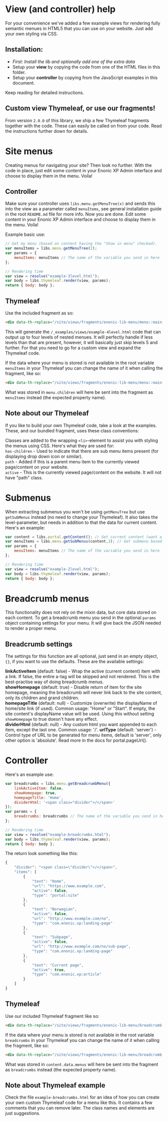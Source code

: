 # View (and controller) help

For your convenience we've added a few example views for rendering fully semantic menues in HTML5 that you can use on your website. Just add your own styling via CSS.

## Installation:

* *First: Install the lib and optionally add one of the extra data*
* Setup your **view** by copying the code from one of the HTML files in this folder.
* Setup your **controller** by copying from the JavaScript examples in this document.

Keep reading for detailed instructions.

## Custom view Thymeleaf, or use our fragments!

From version `2.0.0` of this library, we ship a few Thymeleaf fragments together with the code. These can easily be called on from your code. Read the instructions further down for details.

# Site menus

Creating menus for navigating your site? Then look no further. With the code in place, just edit some content in your Enonic XP Admin interface and choose to display them in the menu. Voíla!

## Controller

Make sure your controller uses `libs.menu.getMenuTree(x)` and sends this into the view as a parameter called `menuItems`, see general installation guide in the root `README.md` file for more info. Now you are done. Edit some content in your Enonic XP Admin interface and choose to display them in the menu. Voíla!

Example basic use:

```javascript
// Get my menu (based on content having the "Show in menu" checked).
var menuItems = libs.menu.getMenuTree(2);
var params = {
    menuItems: menuItems // The name of the variable you send in here - menuItems - is expected by Thymeleaf.
};

// Rendering time
var view = resolve("example-3level.html");
var body = libs.thymeleaf.render(view, params);
return { body: body };
```

## Thymeleaf

Use the included fragment as so:

```html
<div data-th-replace="/site/views/fragments/enonic-lib-menu/menu::main-menu"></div>
```

This will generate the `/_examples/views/example-4level.html` code that can output up to four levels of nested menues. It will perfectly handle if less levels than that are present, however, it will basically just skip levels 5 and further. For that you need to go for a custom view and expand the Thymeleaf code.

If the data where your menu is stored is not available in the root variable `menuItems` in your Thymeleaf you can change the name of it when calling the fragment, like so:

```html
<div data-th-replace="/site/views/fragments/enonic-lib-menu/menu::main-menu(menuItems=${menu.children})"></div>
```

What was stored in `menu.children` will here be sent into the fragment as `menuItems` instead (the expected property name).

## Note about our Thymeleaf

If you like to build your own Thymeleaf code, take a look at the examples. These, and our bundled fragment, uses these class conventions:

Classes are added to the wrapping `<li>`-element to assist you with styling the menus using CSS. Here's what they are used for:  
`has-children` - Used to indicate that there are sub menu items present (for displaying drop down icon or similar).  
`path` - Added if this is a parent menu item to the currently viewed page/content on your website.  
`active` - This is the currently viewed page/content on the website. It will not have "path" class.

# Submenus

When extracting submenus you won't be using `getMenuTree` but use `getSubMenus` instead (no need to change your Thymeleaf). It also takes the level-parameter, but needs in addition to that the data for current content. Here's an example:

```javascript
var content = libs.portal.getContent(); // Get current content (want a menu from another area of your site? Fetch the content data for that item instead!)
var menuItems = libs.menu.getSubMenus(content,2); // Get submenu based on the content
var params = {
    menuItems: menuItems // The name of the variable you send in here - menuItems - is expected by Thymeleaf.
};

// Rendering time
var view = resolve("example-2level.html");
var body = libs.thymeleaf.render(view, params);
return { body: body };
```

# Breadcrumb menus

This functionality does not rely on the mixin data, but core data stored on each content. To get a breadcrumb menu you send in the optional `params` object containing settings for your menu. It will give back the JSON needed to render a proper menu.

## Breadcrumb settings

The settings for this function are all optional, just send in an empty object, `{}`, if you want to use the defaults. These are the available settings:

**linkActiveItem** (default: false) - Wrap the active (current content) item with a link. If false, the entire a-tag will be skipped and not rendered. This is the best-practise way of doing breadcrumb menus.  
**showHomepage** (default: true) - Disable return of item for the site homepage, meaning the breadcrumb will never link back to the site content, only its children and grand children.  
**homepageTitle** (default: null) - Customize (overwrite) the displayName of home/site link (if used). Common usage: "Home" or "Start". If empty, the site content's displayName value will be used. Using this without setting `showHomepage` to true doesn't have any effect.  
**dividerHtml** (default: null) - Any custom html you want appended to each item, except the last one. Common usage: '<span class="divider">/</span>'.
**urlType** (default: 'server') - Control type of URL to be generated for menu items, default is 'server', only other option is 'absolute'. Read more in the docs for portal.pageUrl().

# Controller

Here's an example use:

```javascript
var breadcrumbs = libs.menu.getBreadcrumbMenu({
    linkActiveItem: false,
    showHomepage: true,
    homepageTitle: 'Home',
    dividerHtml: '<span class="divider">/</span>'
});
var params = {
    breadcrumbs: breadcrumbs // The name of the variable you send in here - breadcrumbs - is expected by Thymeleaf.
};

// Rendering time
var view = resolve("example-breadcrumbs.html");
var body = libs.thymeleaf.render(view, params);
return { body: body };
```

The return look something like this:

```javascript
{
    "divider": "<span class=\"divider\">/</span>",
    "items": [
        {
            "text": "Home",
            "url": "https://www.example.com",
            "active": false,
            "type": "portal:site"
        },
        {
            "text": "Norwegian",
            "active": false,
            "url": "http://www.example.com/no",
            "type": "com.enonic.xp:landing-page"
        },
        {
            "text": "Subpage",
            "active": false,
            "url": "http://www.example.com/no/sub-page",
            "type": "com.enonic.xp:landing-page"
        },
        {
            "text": "Current page",
            "active": true,
            "type": "com.enonic.xp:article"
        }
    ]
}
```

## Thymeleaf

Use our included Thymeleaf fragment like so:

```html
<div data-th-replace="/site/views/fragments/enonic-lib-menu/breadcrumb :: breadcrumb"></div>
```

If the data where your menu is stored is not available in the root variable `breadcrumbs` in your Thymeleaf you can change the name of it when calling the fragment, like so:

```html
<div data-th-replace="/site/views/fragments/enonic-lib-menu/breadcrumb :: breadcrumb(breadcrumbs=${content.data.menus})"></div>
```

What was stored in `content.data.menus` will here be sent into the fragment as `breadcrumbs` instead (the expected property name).

## Note about Thymeleaf example

Check the file `example-breadcrumbs.html` for an idea of how you can create your own custom Thymeleaf code for a menu like this. It contains a few comments that you can remove later. The class names and elements are just suggestions.
